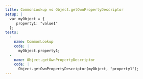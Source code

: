 ```yaml
---
title: CommonLookup vs Object.getOwnPropertyDescriptor
setup: |
  var myObject = {
     property1: "value1"
  };
tests:
  -
    name: CommonLookup
    code: |
      myObject.property1;
  -
    name: Object.getOwnPropertyDescriptor
    code: |
      Object.getOwnPropertyDescriptor(myObject, "property1");
---
```


